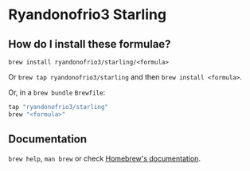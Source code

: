 # Ryandonofrio3 Starling

## How do I install these formulae?

`brew install ryandonofrio3/starling/<formula>`

Or `brew tap ryandonofrio3/starling` and then `brew install <formula>`.

Or, in a `brew bundle` `Brewfile`:

```ruby
tap "ryandonofrio3/starling"
brew "<formula>"
```

## Documentation

`brew help`, `man brew` or check [Homebrew's documentation](https://docs.brew.sh).
